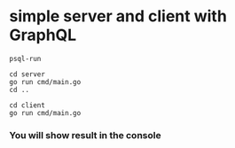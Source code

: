 # simple server and client with GraphQL

```shell
psql-run

cd server
go run cmd/main.go
cd ..

cd client
go run cmd/main.go
```

### You will show result in the console
